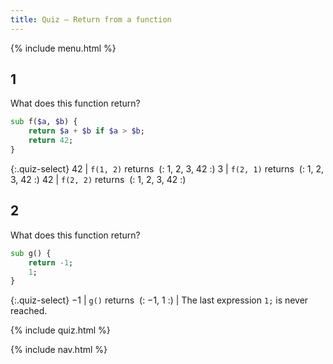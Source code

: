 ```yaml
---
title: Quiz — Return from a function
---
```


{% include menu.html %}

## 1

What does this function return?

```raku
sub f($a, $b) {
    return $a + $b if $a > $b;
    return 42;
}
```

{:.quiz-select}
42 | `f(1, 2)` returns&nbsp; (: 1, 2, 3, 42 :)
3 | `f(2, 1)` returns&nbsp; (: 1, 2, 3, 42 :)
42 | `f(2, 2)` returns&nbsp; (: 1, 2, 3, 42 :)

## 2

What does this function return?

```raku
sub g() {
    return -1;
    1;
}
```

{:.quiz-select}
−1 | `g()` returns&nbsp; (: −1, 1 :) | The last expression `1;` is never reached.


{% include quiz.html %}

{% include nav.html %}
